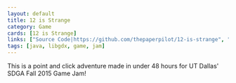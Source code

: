 ```yaml
---
layout: default
title: 12 is Strange
category: Game
cards: [12 is Strange]
links: ["Source Code|https://github.com/thepaperpilot/12-is-strange", "Store Page|https://thepaperpilot.itch.io/12-is-strange"]
tags: [java, libgdx, game, jam]
---
```

This is a point and click adventure made in under 48 hours for UT Dallas' SDGA Fall 2015 Game Jam!
